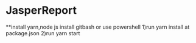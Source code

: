 # JasperReport

\*\*install yarn,node js
install gitbash or use powershell
1)run yarn install at package.json
2)run yarn start
